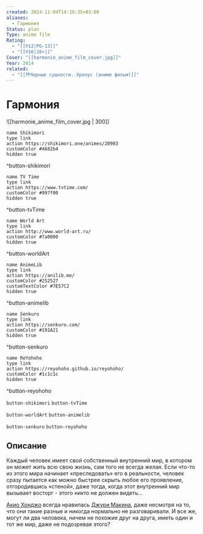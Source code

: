 ```yaml
---
created: 2024-11-04T14:19:35+03:00
aliases:
  - Гармония
Status: plan
Type: anime film
Rating:
  - "[[®️12|PG-13]]"
  - "[[®️16|16+]]"
Cover: "[[harmonie_anime_film_cover.jpg]]"
Year: 2014
related:
  - "[[⛩️Черные сущности. Хронус (аниме фильм)]]"
---
```


# Гармония

![[harmonie_anime_film_cover.jpg | 300]]

```button
name Shikimori
type link
action https://shikimori.one/animes/20903
customColor #4682b4
hidden true
```
^button-shikimori

```button
name TV Time
type link
action https://www.tvtime.com/
customColor #997f00
hidden true
```
^button-tvTime

```button
name World Art
type link
action http://www.world-art.ru/
customColor #7a0000
hidden true
```
^button-worldArt

```button
name AnimeLib
type link
action https://anilib.me/
customColor #252527
customTextColor #7E57C2
hidden true
```
^button-animelib

```button
name Senkuro
type link
action https://senkuro.com/
customColor #191A21
hidden true
```
^button-senkuro

```button
name ReYohoho
type link
action https://reyohoho.github.io/reyohoho/
customColor #1c1c1c
hidden true
```
^button-reyohoho

`button-shikimori` `button-tvTime`

`button-worldArt` `button-animelib`

`button-senkuro` `button-reyohoho`

## Описание

Каждый человек имеет свой собственный внутренний мир, в котором он может жить всю свою жизнь, сам того не всегда желая. Если что-то из этого мира начинает «преследовать» его в реальности, человек сразу пытается как можно быстрее скрыть любое его проявление, отгородившись «стеной», даже тогда, когда этот внутренний мир вызывает восторг - этого никто не должен видеть...

[Акио Хонджо](https://shikimori.one/characters/105217-akio-honjou) всегда нравилась [Джури Макина](https://shikimori.one/characters/105209-juri-makina), даже несмотря на то, что они такие разные и никогда нормально не разговаривали. И все же, могут ли два человека, ничем не похожие друг на друга, иметь один и тот же мир, даже не подозревая этого?
